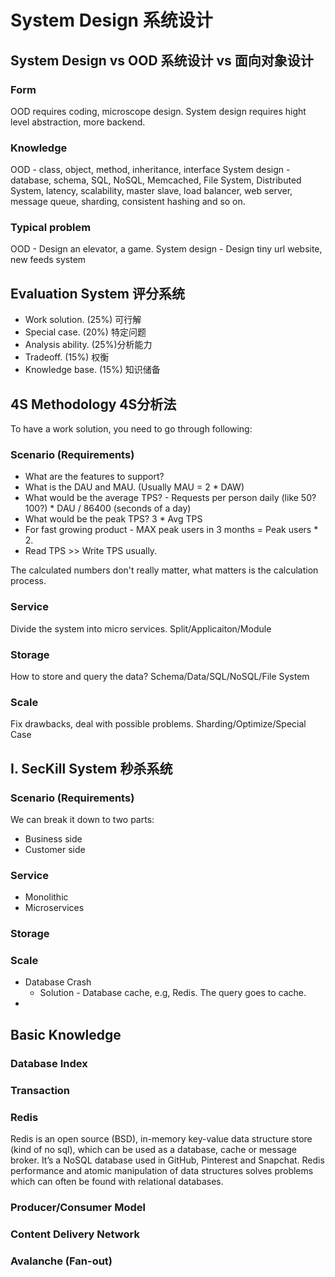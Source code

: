# System Design 系统设计

## System Design vs OOD 系统设计 vs 面向对象设计

### Form
OOD requires coding, microscope design. System design requires hight level abstraction, more backend.
### Knowledge
OOD - class, object, method, inheritance, interface
System design - database, schema, SQL, NoSQL, Memcached, File System, Distributed System, latency, scalability, master slave, load balancer, web server, message queue, sharding, consistent hashing and so on.
### Typical problem
OOD - Design an elevator, a game.
System design - Design tiny url website, new feeds system

## Evaluation System 评分系统
* Work solution. (25%) 可行解
* Special case. (20%) 特定问题
* Analysis ability. (25%)分析能力
* Tradeoff. (15%) 权衡
* Knowledge base. (15%) 知识储备

## 4S Methodology 4S分析法

To have a work solution, you need to go through following:

### Scenario (Requirements)
* What are the features to support?
* What is the DAU and MAU. (Usually MAU = 2 * DAW)
* What would be the average TPS? - Requests per person daily (like 50? 100?) * DAU / 86400 (seconds of a day)
* What would be the peak TPS? 3 * Avg TPS
* For fast growing product - MAX peak users in 3 months = Peak users * 2. 
* Read TPS >> Write TPS usually.

The calculated numbers don't really matter, what matters is the calculation process.

### Service
Divide the system into micro services. Split/Applicaiton/Module
### Storage
How to store and query the data? Schema/Data/SQL/NoSQL/File System

### Scale
Fix drawbacks, deal with possible problems. Sharding/Optimize/Special Case

## I. SecKill System 秒杀系统
### Scenario (Requirements)
We can break it down to two parts:
* Business side
* Customer side
### Service
* Monolithic
* Microservices
### Storage
### Scale
* Database Crash
  * Solution - Database cache, e.g, Redis. The query goes to cache. 
* 

## Basic Knowledge
### Database Index
### Transaction
### Redis 
Redis is an open source (BSD), in-memory key-value data structure store (kind of no sql), which can be used as a database, cache or message broker. It’s a NoSQL database used in GitHub, Pinterest and Snapchat. Redis performance and atomic manipulation of data structures solves problems which can often be found with relational databases.
### Producer/Consumer Model
### Content Delivery Network
### Avalanche (Fan-out)
